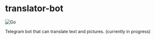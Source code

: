 # translator-bot
![Go](https://img.shields.io/badge/go-%2300ADD8.svg?style=for-the-badge&logo=go&logoColor=white)

Telegram bot that can translate text and pictures. (currently in progress)
